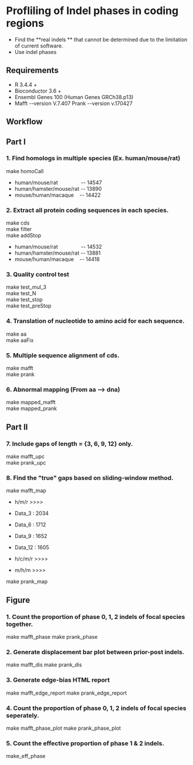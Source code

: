 # Profliling of Indel phases in coding regions
* Find the **real indels ** that cannot be determined due to the limitation of current software.  
* Use indel phases  

## Requirements
* R 3.4.4 + 
* Bioconductor 3.6 +
* Ensembl Genes 100 (Human Genes GRCh38.p13)
* Mafft --version V.7.407
  Prank --version v.170427  

## Workflow
## Part I
### 1. Find homologs in multiple species (Ex. human/mouse/rat) 
make homoCall 
* human/mouse/rat &nbsp; &nbsp; &nbsp; &nbsp; &nbsp; &nbsp; &nbsp; &nbsp;-- 14547
* human/hamster/mouse/rat -- 13890
* mouse/human/macaque &nbsp; &nbsp;-- 14422

### 2. Extract all protein coding sequences in each species.
make cds  
make filter  
make addStop  
* human/mouse/rat &nbsp; &nbsp; &nbsp; &nbsp; &nbsp; &nbsp; &nbsp; &nbsp;-- 14532  
* human/hamster/mouse/rat -- 13881
* mouse/human/macaque &nbsp; &nbsp;-- 14418

### 3. Quality control test
make test_mul_3  
make test_N  
make test_stop  
make test_preStop  

### 4. Translation of nucleotide to amino acid for each sequence.
make aa  
make aaFix  

### 5. Multiple sequence alignment of cds.
make mafft  
make prank  

### 6. Abnormal mapping (From aa --> dna)
make mapped_mafft  
make mapped_prank  

## Part II
### 7. Include gaps of length = {3, 6, 9, 12} only.
make mafft_upc   
make prank_upc  

### 8. Find the "true" gaps based on sliding-window method. 
make mafft_map  
* h/m/r >>>>
* Data_3   : 2034
* Data_6   : 1712 
* Data_9   : 1652
* Data_12  : 1605

* h/c/m/r >>>>

* m/h/m   >>>>

make prank_map




## Figure
### 1. Count the proportion of phase 0, 1, 2 indels of focal species together.
make mafft_phase
make prank_phase

### 2. Generate displacement bar plot between prior-post indels.
make mafft_dis
make prank_dis

### 3. Generate edge-bias HTML report
make mafft_edge_report
make prank_edge_report

### 4. Count the proportion of phase 0, 1, 2 indels of focal species seperately.
make mafft_phase_plot
make prank_phase_plot

### 5. Count the effective proportion of phase 1 & 2 indels.
make_eff_phase
